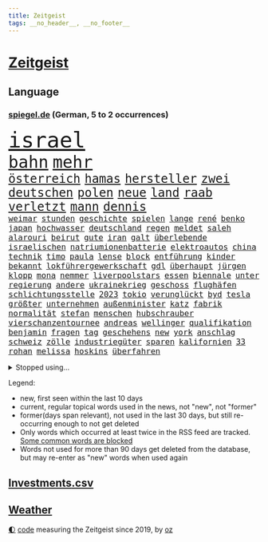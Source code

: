 ```yaml
---
title: Zeitgeist
tags: __no_header__, __no_footer__
---
```


# [Zeitgeist](https://oliz.io/zeitgeist/)

## Language

<h3><a href="https://www.spiegel.de" target="_blank">spiegel.de</a> (German, 5 to 2 occurrences)</h3>
<p style="font-family:monospace">
<span style="font-size:32pt"><a href="news_links.html#israel" class="current">israel</a></span>
<br>
<span style="font-size:25pt"><a href="news_links.html#bahn" class="current">bahn</a></span>
<span style="font-size:25pt"><a href="news_links.html#mehr" class="current">mehr</a></span>
<br>
<span style="font-size:18pt"><a href="news_links.html#österreich" class="current">österreich</a></span>
<span style="font-size:18pt"><a href="news_links.html#hamas" class="current">hamas</a></span>
<span style="font-size:18pt"><a href="news_links.html#hersteller" class="current">hersteller</a></span>
<span style="font-size:18pt"><a href="news_links.html#zwei" class="current">zwei</a></span>
<span style="font-size:18pt"><a href="news_links.html#deutschen" class="current">deutschen</a></span>
<span style="font-size:18pt"><a href="news_links.html#polen" class="current">polen</a></span>
<span style="font-size:18pt"><a href="news_links.html#neue" class="current">neue</a></span>
<span style="font-size:18pt"><a href="news_links.html#land" class="current">land</a></span>
<span style="font-size:18pt"><a href="news_links.html#raab" class="current">raab</a></span>
<span style="font-size:18pt"><a href="news_links.html#verletzt" class="current">verletzt</a></span>
<span style="font-size:18pt"><a href="news_links.html#mann" class="current">mann</a></span>
<span style="font-size:18pt"><a href="news_links.html#dennis" class="current">dennis</a></span>
<br>
<span style="font-size:12pt"><a href="news_links.html#weimar" class="current">weimar</a></span>
<span style="font-size:12pt"><a href="news_links.html#stunden" class="current">stunden</a></span>
<span style="font-size:12pt"><a href="news_links.html#geschichte" class="current">geschichte</a></span>
<span style="font-size:12pt"><a href="news_links.html#spielen" class="current">spielen</a></span>
<span style="font-size:12pt"><a href="news_links.html#lange" class="current">lange</a></span>
<span style="font-size:12pt"><a href="news_links.html#rené" class="current">rené</a></span>
<span style="font-size:12pt"><a href="news_links.html#benko" class="current">benko</a></span>
<span style="font-size:12pt"><a href="news_links.html#japan" class="current">japan</a></span>
<span style="font-size:12pt"><a href="news_links.html#hochwasser" class="current">hochwasser</a></span>
<span style="font-size:12pt"><a href="news_links.html#deutschland" class="current">deutschland</a></span>
<span style="font-size:12pt"><a href="news_links.html#regen" class="current">regen</a></span>
<span style="font-size:12pt"><a href="news_links.html#meldet" class="current">meldet</a></span>
<span style="font-size:12pt"><a href="news_links.html#saleh" class="new">saleh</a></span>
<span style="font-size:12pt"><a href="news_links.html#alarouri" class="new">alarouri</a></span>
<span style="font-size:12pt"><a href="news_links.html#beirut" class="current">beirut</a></span>
<span style="font-size:12pt"><a href="news_links.html#gute" class="current">gute</a></span>
<span style="font-size:12pt"><a href="news_links.html#iran" class="current">iran</a></span>
<span style="font-size:12pt"><a href="news_links.html#galt" class="current">galt</a></span>
<span style="font-size:12pt"><a href="news_links.html#überlebende" class="current">überlebende</a></span>
<span style="font-size:12pt"><a href="news_links.html#israelischen" class="current">israelischen</a></span>
<span style="font-size:12pt"><a href="news_links.html#natriumionenbatterie" class="new">natriumionenbatterie</a></span>
<span style="font-size:12pt"><a href="news_links.html#elektroautos" class="current">elektroautos</a></span>
<span style="font-size:12pt"><a href="news_links.html#china" class="current">china</a></span>
<span style="font-size:12pt"><a href="news_links.html#technik" class="current">technik</a></span>
<span style="font-size:12pt"><a href="news_links.html#timo" class="current">timo</a></span>
<span style="font-size:12pt"><a href="news_links.html#paula" class="current">paula</a></span>
<span style="font-size:12pt"><a href="news_links.html#lense" class="new">lense</a></span>
<span style="font-size:12pt"><a href="news_links.html#block" class="current">block</a></span>
<span style="font-size:12pt"><a href="news_links.html#entführung" class="current">entführung</a></span>
<span style="font-size:12pt"><a href="news_links.html#kinder" class="current">kinder</a></span>
<span style="font-size:12pt"><a href="news_links.html#bekannt" class="current">bekannt</a></span>
<span style="font-size:12pt"><a href="news_links.html#lokführergewerkschaft" class="current">lokführergewerkschaft</a></span>
<span style="font-size:12pt"><a href="news_links.html#gdl" class="current">gdl</a></span>
<span style="font-size:12pt"><a href="news_links.html#überhaupt" class="current">überhaupt</a></span>
<span style="font-size:12pt"><a href="news_links.html#jürgen" class="current">jürgen</a></span>
<span style="font-size:12pt"><a href="news_links.html#klopp" class="current">klopp</a></span>
<span style="font-size:12pt"><a href="news_links.html#mona" class="new">mona</a></span>
<span style="font-size:12pt"><a href="news_links.html#nemmer" class="new">nemmer</a></span>
<span style="font-size:12pt"><a href="news_links.html#liverpoolstars" class="new">liverpoolstars</a></span>
<span style="font-size:12pt"><a href="news_links.html#essen" class="current">essen</a></span>
<span style="font-size:12pt"><a href="news_links.html#biennale" class="new">biennale</a></span>
<span style="font-size:12pt"><a href="news_links.html#unter" class="current">unter</a></span>
<span style="font-size:12pt"><a href="news_links.html#regierung" class="current">regierung</a></span>
<span style="font-size:12pt"><a href="news_links.html#andere" class="current">andere</a></span>
<span style="font-size:12pt"><a href="news_links.html#ukrainekrieg" class="current">ukrainekrieg</a></span>
<span style="font-size:12pt"><a href="news_links.html#geschoss" class="new">geschoss</a></span>
<span style="font-size:12pt"><a href="news_links.html#flughäfen" class="current">flughäfen</a></span>
<span style="font-size:12pt"><a href="news_links.html#schlichtungsstelle" class="new">schlichtungsstelle</a></span>
<span style="font-size:12pt"><a href="news_links.html#2023" class="current">2023</a></span>
<span style="font-size:12pt"><a href="news_links.html#tokio" class="current">tokio</a></span>
<span style="font-size:12pt"><a href="news_links.html#verunglückt" class="current">verunglückt</a></span>
<span style="font-size:12pt"><a href="news_links.html#byd" class="current">byd</a></span>
<span style="font-size:12pt"><a href="news_links.html#tesla" class="current">tesla</a></span>
<span style="font-size:12pt"><a href="news_links.html#größter" class="current">größter</a></span>
<span style="font-size:12pt"><a href="news_links.html#unternehmen" class="current">unternehmen</a></span>
<span style="font-size:12pt"><a href="news_links.html#außenminister" class="current">außenminister</a></span>
<span style="font-size:12pt"><a href="news_links.html#katz" class="new">katz</a></span>
<span style="font-size:12pt"><a href="news_links.html#fabrik" class="current">fabrik</a></span>
<span style="font-size:12pt"><a href="news_links.html#normalität" class="new">normalität</a></span>
<span style="font-size:12pt"><a href="news_links.html#stefan" class="current">stefan</a></span>
<span style="font-size:12pt"><a href="news_links.html#menschen" class="current">menschen</a></span>
<span style="font-size:12pt"><a href="news_links.html#hubschrauber" class="current">hubschrauber</a></span>
<span style="font-size:12pt"><a href="news_links.html#vierschanzentournee" class="current">vierschanzentournee</a></span>
<span style="font-size:12pt"><a href="news_links.html#andreas" class="current">andreas</a></span>
<span style="font-size:12pt"><a href="news_links.html#wellinger" class="current">wellinger</a></span>
<span style="font-size:12pt"><a href="news_links.html#qualifikation" class="current">qualifikation</a></span>
<span style="font-size:12pt"><a href="news_links.html#benjamin" class="current">benjamin</a></span>
<span style="font-size:12pt"><a href="news_links.html#fragen" class="current">fragen</a></span>
<span style="font-size:12pt"><a href="news_links.html#tag" class="current">tag</a></span>
<span style="font-size:12pt"><a href="news_links.html#geschehens" class="current">geschehens</a></span>
<span style="font-size:12pt"><a href="news_links.html#new" class="current">new</a></span>
<span style="font-size:12pt"><a href="news_links.html#york" class="current">york</a></span>
<span style="font-size:12pt"><a href="news_links.html#anschlag" class="current">anschlag</a></span>
<span style="font-size:12pt"><a href="news_links.html#schweiz" class="current">schweiz</a></span>
<span style="font-size:12pt"><a href="news_links.html#zölle" class="current">zölle</a></span>
<span style="font-size:12pt"><a href="news_links.html#industriegüter" class="new">industriegüter</a></span>
<span style="font-size:12pt"><a href="news_links.html#sparen" class="current">sparen</a></span>
<span style="font-size:12pt"><a href="news_links.html#kalifornien" class="current">kalifornien</a></span>
<span style="font-size:12pt"><a href="news_links.html#33" class="current">33</a></span>
<span style="font-size:12pt"><a href="news_links.html#rohan" class="new">rohan</a></span>
<span style="font-size:12pt"><a href="news_links.html#melissa" class="new">melissa</a></span>
<span style="font-size:12pt"><a href="news_links.html#hoskins" class="new">hoskins</a></span>
<span style="font-size:12pt"><a href="news_links.html#überfahren" class="current">überfahren</a></span>
</p>
<details>
<summary>Stopped using...</summary>
<p class="former" style="font-size:12pt">
cristiano(1167) ronaldo(1167) auftakt(1166) getan(1166) klimawandels(1166) manager(1166) hollywood(1165) höchsten(1165) mailand(1165) plus(1165) usaußenminister(1165) versorgt(1165) wechseln(1164) eingebrochen(1163) daraufhin(1162) diesel(1162) einwohner(1162) gäste(1162) mittwoch(1162) schlimm(1162) waffen(1162) wettbewerb(1162) allianz(1161) dokumente(1161) ebenfalls(1161) gerüchte(1161) jüngeren(1161) kontrollieren(1161) vorübergehend(1161) geflüchteten(1160) kabinett(1160) myanmar(1160) nummer(1160) richten(1160) sekunden(1160) unabhängige(1160) äußern(1160) großteil(1159) nachfolge(1159) paul(1159) stolz(1159) teilnehmen(1159) usregierung(1159) verwirrung(1159) anwälte(1158) entlassung(1158) gefährlicher(1158) jury(1158) spdpolitiker(1158) südafrika(1158) wälder(1158) zurzeit(1158) 44(1157) endspiel(1157) künftigen(1157) löhne(1157) möglichst(1157) rainer(1157) staatschef(1157) wirken(1157) 12(1156) bremen(1156) christine(1156) favoriten(1156) red(1156) torhüter(1156) wales(1156) 04(1155) berufung(1155) körperverletzung(1155) radikal(1155) widerspruch(1155) babys(1154) dachte(1154) englischen(1154) pocht(1154) sinn(1154) standen(1154) blockiert(1153) unterricht(1153) zweimal(1153) übt(1153) album(1152) internen(1152) klären(1152) mönchengladbach(1152) wären(1152) berater(1151) pressestimmen(1151) staatliche(1151) untersuchen(1151) wirtschaftlichen(1150) übernahme(1150) demonstrationen(1149) abgehört(1148) ehe(1148) harte(1148) lücke(1148) vorstoß(1148) dar(1147) zeichen(1146) 1500(1145) bande(1145) mehrerer(1145) änderungen(1145) extremen(1144) schriftsteller(1144) wind(1143) einreise(1142) konkrete(1141) parallelen(1141) presse(1141) ministerium(1140) offenbart(1140) pkw(1140) skeptisch(1140) regelung(1139) wahrscheinlich(1139) letztes(1138) sitzung(1138) abgelehnt(1137) einbruch(1137) politikerin(1137) müsste(1136) katar(1135) konferenz(1135) whatsapp(1135) stört(1131) klimaziele(1129) wendet(1129) klasse(1128) einkommen(1127) verpasste(1121) herausforderung(1120) empfangen(1109) missbrauchs(1102) sammeln(1101) zusätzliche(1099) sachen(1086) gezielt(1044) autobahnen(1026) bewirbt(990) verlag(973) fußballstar(961) lebensmitteln(899) verurteilung(876) gremium(870) jinping(860) unterdrückung(850) befreiung(832) papiere(829) gewandt(821) abtreibung(804) bekräftigt(804) fdppolitiker(796) fachkräfte(795) einschätzungen(789) zentralen(787) studenten(782) umsetzung(779) verbraucherpreise(777) otto(750) martina(749) loch(745) verabschieden(728) verletzung(728) getreten(708) beschäftigen(705) verkündete(704) kitas(703) lemke(702) steffi(702) verringern(699) geschenk(690) dortmunder(678) versteckte(674) behauptete(669) transparenz(664) stabil(652) schildern(650) fünften(644) schneiden(641) gefangenschaft(635) 34(632) zugegeben(632) iranische(629) koch(628) prominenter(627) dilemma(626) lohn(623) fox(622) königsklasse(617) pole(616) wall(615) handys(614) durchsuchen(608) schönen(608) zusätzlich(605) regieren(591) jubel(580) eingesperrt(579) 2026(576) hadert(568) computer(567) stockholm(559) kandidat(556) panne(555) weltrekord(552) sexuell(548) gegenzug(546) vorstellung(546) drin(545) schwimmen(536) partnerin(534) l(530) deutsch(527) verzeichnet(527) verkehrsministerium(526) 27jährige(523) ausgewertet(518) eigentliche(514) toilette(513) drehten(511) fpö(508) drohnenangriff(501) schlimmeres(499) aufstand(491) einladung(491) nation(491) mithalten(490) eben(473) nachspiel(473) überreste(469) tagelang(467) erzielte(462) emissionen(451) drohung(447) nationaltrainer(446) kurswechsel(442) scheinbar(439) härtesten(433) pakete(433) razzien(432) wohnungsbau(432) sparkurs(428) bergen(427) kulissen(425) prien(424) verurteilten(422) autohersteller(420) meldungen(417) höchst(414) verehrt(412) lateinamerika(411) parallel(411) erfolgsrezept(405) hunderten(405) familienministerin(403) vodafone(402) gesprengt(400) düstere(398) kritisierten(396) staates(396) bamberg(393) bedienen(393) jeff(391) abbauen(388) infantino(387) verbrenner(386) mitgliedern(380) nico(379) abwehr(378) russell(378) vorbereitung(378) abgründe(377) gianni(377) 47(375) check(375) überprüfen(375) wahren(367) kurzzeitig(365) abhilfe(361) arbeitsplätze(360) reichsbürger(357) freigelassen(356) ähnliche(354) vergab(350) krawallen(346) erfährt(345) applaus(340) untersagen(339) emotionale(338) erfolgreiche(337) kreativer(337) nervt(336) demonstriert(335) springen(332) 31jährige(330) sorgten(330) umweltministerin(330) ricarda(329) vermeintlichen(329) fatalen(324) menschlichen(324) bremst(322) linda(322) jubelt(321) losgegangen(316) kläger(315) cumexskandal(312) aufbauen(311) niederländischen(311) angemessen(309) geständnis(308) vermeintliche(308) panik(306) pilotprojekt(305) angemeldet(304) 140(303) generäle(302) parteispitze(301) heide(300) verzögerung(300) elektrisch(296) moskauer(296) saintgermain(295) überschattet(295) instituts(294) wütenden(292) diesjährigen(291) detail(290) geklaut(289) afrikanische(286) warnte(285) wendepunkt(285) autoindustrie(284) feinstaub(284) hamilton(284) lewis(284) verlegen(280) rekonstruieren(278) grafikanalyse(277) energiepreisbremsen(276) gestreikt(276) laune(276) mischung(276) vorfahren(276) handelte(275) verstappen(275) kreuz(274) angenommen(273) verwüstet(272) bezieht(270) gesprächen(270) lübeck(270) gesunde(269) transformation(268) ostsee(267) qualifying(267) ferrari(266) kartellamt(266) spektakulärer(266) dürren(265) leck(264) emotionen(262) zittern(262) geschwächt(261) niederländischer(261) entwickelte(260) bundesligist(259) parlamentswahlen(259) astronomie(254) spezialisten(254) singapur(253) ac(252) aussterben(249) hauptsache(249) fläche(248) mädchens(245) gange(241) gesundheitlichen(241) kleinflugzeug(241) durchschnittlich(239) 2010(238) konrad(238) leclerc(238) unterbricht(238) kosovo(237) reue(237) durchgesetzt(236) depp(235) stolpern(235) anlegen(234) niedergestochen(233) fühle(232) söldner(232) horror(230) nachts(230) optimismus(227) vollem(227) fabian(225) erging(224) mitarbeitenden(224) großrazzia(223) bka(221) übergibt(221) drang(216) medikamenten(216) zürich(216) erzieher(215) formuliert(215) menschenmenge(215) erbschaftsteuer(214) gegenschlag(214) schlägerei(214) infolge(212) sparkassen(212) aufsteiger(211) etablierten(211) brad(210) 83(209) gewürdigt(209) rechnung(209) taktik(208) leuten(207) militante(207) zeitungen(207) füße(206) todesfälle(206) altersvorsorge(203) gehandelt(202) cartoonisten(201) vogel(201) diplomatischen(200) kennzeichen(199) kopenhagen(198) migrationsdebatte(197) popp(197) bezos(196) exnationalspieler(196) rekorde(194) ankurbeln(192) gegenmittel(192) bezweifelt(191) conference(191) 29jährige(190) gerücht(190) gesamtführung(190) vorsitzender(189) ämtern(188) brasiliens(187) fotografieren(184) genießt(184) ngos(182) helene(180) beseitigen(179) aufgetreten(178) frauenfußball(178) kannten(178) kurti(178) lagern(178) stellvertretende(178) chemie(177) kette(177) modellen(177) netzentgelte(177) spotify(177) zwischenfall(177) leo(173) basis(172) vertraut(172) überlegen(172) auflösung(171) asylstreit(170) braut(170) nations(170) elektromobilität(169) weisen(169) ausreichend(168) geheimen(168) langjährigen(168) abends(166) ankunft(166) killer(166) platziert(165) antisemitismusbeauftragte(164) gesellschaftliche(164) polarisiert(164) griechischer(163) bayerischer(162) verleiht(161) sensationell(160) abu(159) fotografin(159) blue(157) fahnden(157) standorte(157) cduchefs(156) gerichts(156) übereinstimmenden(156) goldene(155) iraner(155) m(155) einbrecher(154) atlanta(153) variante(153) vermieden(153) heim(150) kippe(150) bauarbeiter(149) gutachter(148) global(147) vermittelt(147) vosstecklenburg(147) kirchen(146) militärisch(146) kühlen(145) dominanz(144) extremer(144) helgoland(144) dhabi(143) himmelskörper(142) iranischer(142) neugeborenen(142) ausgetauscht(141) autofrei(141) heiße(141) pipeline(141) gestoppter(140) kugel(140) selbsttest(140) kriegsende(139) siebzigern(138) bemerkenswert(137) emden(137) comedy(136) gesellschaften(136) krisentreffen(136) paraguay(136) adenauer(135) gruppenvergewaltigung(134) nationalspielerinnen(134) schmerzensgeld(134) öffnungszeiten(134) geglückt(133) mittelalter(133) verhinderten(132) 51jährige(131) einbürgerung(131) entkam(131) expartnerin(131) hilferuf(131) stritten(131) folter(130) höxter(130) psyche(130) teuersten(129) unerwartet(129) wahrgenommen(129) niemanden(128) großflächig(127) o’connor(127) spürbare(127) blatt(126) reisenden(126) fahrverbot(124) gottschalk(124) videobeweis(124) zweifelt(124) airport(123) bock(122) detaillierte(121) herstellung(121) nationalgarde(121) rasche(121) angegeben(120) betrachten(119) celle(119) eigentor(119) getäuscht(119) graben(119) verbergen(119) trendwende(118) verbrauchen(118) angefahren(117) usrapper(117) militärjunta(116) thesen(116) tätig(116) ewigen(115) schild(115) treibstoff(115) vertritt(115) effekte(114) 01(113) niederlegen(113) rechtspopulist(113) saisonsieg(113) überraschendes(113) fame(112) überfallen(112) posts(111) tänzer(111) verzockt(111) zigtausende(111) bevorsteht(110) mannschaften(110) klimafonds(109) sittenwächtern(109) arena(108) astronomen(108) topstürmer(108) privatsphäre(107) sangen(107) usamerikanerin(107) anarchokapitalist(106) erschöpft(106) herzkrank(106) videoapp(106) 03(105) roter(105) staatsoper(105) zeitschrift(105) grundschulen(104) dreijährige(103) wissenschaftlern(103) multimilliardär(102) wertung(102) atp(101) flüchtigen(101) hildesheim(101) absolut(100) beschmierte(100) netzwerken(100) rätselhafte(100) umverteilung(100) auswirkt(99) gerechter(99) schreckliches(99) schwellenländer(99) bundesligaspiel(98) harmlos(97) vergewaltigungsvorwürfe(97) schuldfähig(94) sicherungsverwahrung(94) wilfried(94) hurrikan(93) kampfsportgruppe(93) müde(93) verspottet(93) bahnstrecken(92) eröffneten(92) geredet(92) sticht(92) verbannen(92) worin(92) arbeitslosenquote(91) dröge(91) geradezu(91) quelle(91) strahlen(91) verschenkt(91) vettel(91) 71(90) bernstein(90) cyberkriminelle(90) jahreszeit(90) leonard(90) motiviert(90) arbeitszeiten(89) brachialer(89) geschehnissen(89) krisengipfel(89) miller(89) nszeit(89) unbehelligt(89) abmahnung(88) jahrhunderten(88) manipulierten(88) schwede(88) verfahrens(88) verhaltenes(88) letztlich(87) texanerin(87) toxisch(87) appstores(86) archäologen(86) bunt(86) eingeschätzt(86) hansjoachim(86) interessenverbände(86) privatleben(86) toyota(86) watzke(86) weste(86) allgemein(85) aufwenden(85) ausgebootet(85) bars(85) doppelspitze(85) erinnerungskultur(85) frisches(85) kalb(85) rettern(85) stadtpark(85) ungewisse(85) ausgangssperre(84) ehrlichkeit(84) gastronomie(84) mützenich(84) nachdenklich(84) pflichtsieg(84) rolf(84) bezos’(83) enthüllungsbuch(83) freigestellt(83) horst(83) tadelt(83) vollstreckt(83) derlei(82) ecke(82) geformt(82) son(82) terrorverdächtigen(82) terry(82) verfassungsrichter(82) würfe(82) nebenrollen(81) pyramide(81) selbstbewusstsein(81) videoanalyse(81) zurückgebracht(81) biograf(80) exradprofi(80) geklappt(80) geworben(80) goecke(80) gou(80) host(80) hundekotattacke(80) inne(80) militärmanöver(80) ullrich(80) 1963(79) abgehoben(79) emily(79) winters(79) reifen(78) jahrtausendealte(77) kehrtwende(77) tonight(77) ultimative(77) bejubelt(76) krone(76) kubicki(76) ezigaretten(75) verfassungsschützer(75) verliebt(75) abfuhr(74) amazonasgebiet(74) bundesverband(74) einzustellen(74) kaution(74) krankenhausessen(74) unbewohnbar(74) verteidigungsausgaben(74) arddoku(73) außerplanmäßig(73) beurteilt(73) connor(73) kaffeemaschinen(73) kuppel(73) pinto(73) rui(73) schieflage(73) schwäbischen(73) tabakkonzern(73) umsätze(73) vogelgrippe(73) bulls(72) demokratischer(72) formel1saison(72) tatenlos(72) wrackteile(72) agierten(71) bullys(71) unterbrechen(71) xl(71) außenbecken(70) schenkt(70) unogipfel(70) weiterleben(70) auskommen(69) bowl(69) entkräften(69) momentan(69) verbraucherzentrale(69) älterwerden(69) denver(68) eingerichtet(68) halfen(68) hinterlässt(68) klebstoff(68) mögliches(68) nflstar(68) popkultur(68) regulären(68) zwischenbilanz(68) ausgegangen(67) beatles(67) journal(67) kopfüber(67) vierjährige(67) furcht(66) km/h(66) risikogruppen(66) theo(66) wilderei(66) angeschlossen(65) eiskanal(65) großraum(65) prekär(65) strafstoß(65) unternehmens(65) adnoc(64) asyldebatte(64) guirassy(64) serhou(64) tennisspieler(64) vorausgegangen(64) ölriese(64) beleidigen(63) billige(63) generalmusikdirektor(63) götze(63) schienennetz(63) unterlief(63) usrepräsentantenhaus(63) visum(63) commerzbank(62) eugelder(62) heimsieg(62) kundgebungen(62) stilisieren(62) tresen(62) verleihen(62) bringe(61) gedrosselt(61) geldautomatensprenger(61) geldautomatensprengern(61) mochte(61) navi(61) royals(61) totgeglaubten(61) verärgern(61) übe(61) bangkok(60) grünenfraktionschefin(60) landespolitiker(60) polizeibekannt(60) power(60) rotem(60) tsunami(60) bevorteilt(59) hoffnungszeichen(59) litten(59) malaria(59) mitstreitern(59) pflegeheim(59) populären(59) würgen(59) bas(58) schulgebäude(58) symbolfigur(58) angegangen(57) central(57) exemplare(57) lizenz(57) pristina(57) rotgrüne(57) schaufenster(57) schmalkalden(57) hrubesch(56) jenen(56) nominierung(56) punktgewinn(56) solarbranche(56) trainierte(56) türmen(56) wachsender(56) geräuschen(55) gütersloh(55) hamasattacke(55) revolver(55) sinnkrise(55) thiele(55) aufmarschieren(54) bange(54) spot(54) belit(53) goldin(53) leverkusener(53) onay(53) rapperin(53) verbotszonen(53) archive(52) betonte(52) krisengebieten(52) langläufer(52) migrationsfrage(52) paketdienste(52) planten(52) verschleppte(52) weiterzubauen(52) gepunktet(51) liquidierung(51) loswird(51) migrationshintergrund(51) milliardärs(51) opel(51) verschleppten(51) zukunftssorgen(51) flugverkehr(50) medienberichte(50) akten(49) doha(49) exspielers(49) fehlers(49) krankenhaustransparenzgesetz(49) rundfahrten(49) gekapert(48) geraerts(48) karel(48) körperteile(48) omid(48) pausen(48) videobotschaft(48) wachsende(48) zweiprozentziel(48) antje(47) erschnüffeln(47) mehrwertsteuerbetrug(47) nachrichtenagentur(47) tagelanger(47) terrorzelle(47) verfängt(47) altbundeskanzler(46) benachteiligte(46) night(46) propalästinensischen(46) schwärmten(46) trancefestival(46) dauerstress(45) kursierten(45) neuregelung(45) spdpolitikerin(45) verlusten(45) wahlerfolg(45) erschreckende(44) fehlten(44) kinderwunschbehandlung(44) misstrauensvotum(44) prangern(44) straßenbahnen(44) traditionsmarke(44) cher(43) cortina(43) cybertruck(43) d’ampezzo(43) einblick(43) fernandes(43) nouripour(43) rechtsnationalen(43) reiste(43) verbots(43) winterspiele(43) blunt(42) nochmals(42) offenkundig(42) schlange(42) tausendmal(42) uneins(42) darstellungen(41) getriggert(41) gewölbe(41) islamismus(41) jahrhundertcoup(41) langfristigen(41) menschliches(41) nahostkrise(41) narzisst(41) pathologisieren(41) prokrastinieren(41) rückgängig(41) sabrina(41) speziell(41) sportartikelhändler(41) therapiesprache(41) traumatisch(41) vertraulichen(41) abwanderung(40) bedrohten(40) gegraben(40) glitzernde(40) holding(40) kiefer(40) sahen(40) solidaritätsbesuch(40) beten(39) gleichschritt(39) noam(39) aggu(38) ausgepfiffen(38) bilanzen(38) fdpvize(38) freigelassene(38) koalitionsausschuss(38) protests(38) freigelassener(37) geiselhaft(37) helfe(37) strikte(37) härteste(36) kontrollpunkt(36) nahostmission(36) sean(36) comic(35) gewahrt(35) radfahrerinnen(35) samstagnachmittag(35) stadtrivalen(35) stimmig(35) 190(34) andrzej(34) ausziehen(34) duda(34) fürchteten(34) hofieren(34) loïs(34) openda(34) skulptur(34) versammelt(34) acapulco(33) bundeskabinett(33) bundesligaspiele(33) caspar(33) erkannt(33) hamasgeisel(33) massenkarambolagen(33) note(33) otis(33) rauchfrei(33) var(33) delegierten(32) effektiver(32) farce(32) fliegers(32) raser(32) schacht(32) einläuten(31) stürmen(31) verkleidet(31) abschreiben(30) bundesamts(30) gehasst(30) schätzung(30) unterbrechungen(30) zulässt(30) 16jährigen(29) actionheld(29) ausstehen(29) beschuldigte(29) bewachen(29) nuggets(29) pflegen(29) prägt(29) süd(29) voranbringen(29) bomben(28) dingfest(28) eingetauscht(28) finanzierte(28) informierte(28) latte(28) bush(27) elliott(27) erkämpfte(27) heizkosten(27) praktikum(27) r(27) signakrise(27) autonomiebehörde(26) inspiriert(26) netzbetreiber(26) unterhändler(26) versorgen(26) weisheit(26) aussetzen(25) genügt(25) halbmond(25) saarländer(25) 37jährige(24) dc(24) eigenregie(24) einmalig(24) fanatismus(24) feststellen(24) kunstmäzene(24) pfau(24) tätlich(24) ähnlicher(24) 41jähriger(23) gewicht(23) myanmars(23) ofarim(23) akut(22) dämpft(22) fortuna(22) hotelmitarbeiter(22) insolvenzantrag(22) jungtiere(22) projekts(22) spdfraktionschef(22) virtuelle(22) wandert(22) zusammenkommen(22) anhängern(21) befreiten(21) durchgereicht(21) embargo(21) evan(21) homosexuellen(21) millerntor(21) ringo(21) singlecharts(21) verfilmung(21) ölstaaten(21) antibiotika(20) einzelhändler(20) g7staaten(20) ic(20) jahrelanger(20) rechtlich(20) steuereinnahmen(20) stiftungen(20) stimmrecht(20) zwölfte(20) geldautomaten(19) levy(19) wta(19) extrainer(18) judenhasses(18) landesweite(18) produzent(18) religiöser(18) renaissance(18) wetten(18) alicia(17) dfbtor(17) favoritin(17) friedensbewegte(17) gehackt(17) geräten(17) kurios(17) microsofts(17) nämlich(17) onlinewerbung(17) schifakrankenhaus(17) stammsitz(17) städtetag(17) waffenlager(17) wiederherstellen(17) armeeangaben(16) begrenzung(16) tatorten(16) zweistaatenlösung(16) elite(15) kostenlos(15) überarbeitung(15) bezahlung(14) diebesgut(14) haushaltsurteil(14) kenner(14) plane(14) saisonabschluss(14) sozialpolitik(14) treibhausgasen(14) vorjahres(14) werneke(14) überlastung(14) 26jährigen(13) autofahrten(13) klammert(13) lachgas(13) lebenslügen(13) marvin(13) rebecca(13) sortieren(13) uneinigkeit(13) altman(12) finanzieren(12) ließe(12) maler(12) regionalbahn(12) träge(12) verbraucherinnen(12) verfassungsgerichtsurteil(12) verity(12) doku(11) faktoren(11) heilsam(11) irischer(11) krankenhausreform(11) penis(11) richterspruch(11) salehi(11) strompreisbremsen(11) toomaj(11) weltklima(11) zerstritten(11)
</p>
</details>
<p>Legend:
<ul>
<li><span class="new">new</span>, first seen within the last 10 days</li>
<li><span class="current">current</span>, regular topical words used in the news, not "new", not "former"</li>
<li><span class="former">former(days span relevant)</span>, not used in the last 30 days, but still re-occurring enough to not get deleted</li>
<li>Only words which occurred at least twice in the RSS feed are tracked. <a href="language/filters.py">Some common words are blocked</a></li>
<li>Words not used for more than 90 days get deleted from the database, but may re-enter as "new" words when used again</li>
</ul>
</p>

## [Investments](investments.html)[.csv](investments.csv)

## [Weather](weather.html)

<footer>
<a href="javascript:toggleTheme()" class="nav">🌓</a>
<a href="https://github.com/ooz/zeitgeist">code</a> measuring the Zeitgeist since 2019, by <a href="https://oliz.io">oz</a>
</footer>
